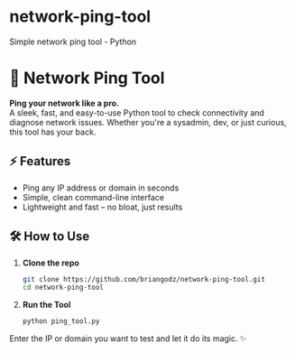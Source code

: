 # network-ping-tool
Simple network ping tool - Python
# 🚀 Network Ping Tool

**Ping your network like a pro.**  
A sleek, fast, and easy-to-use Python tool to check connectivity and diagnose network issues. Whether you're a sysadmin, dev, or just curious, this tool has your back.

## ⚡ Features

- Ping any IP address or domain in seconds  
- Simple, clean command-line interface  
- Lightweight and fast – no bloat, just results  

## 🛠 How to Use

1. **Clone the repo**  
   ```bash
   git clone https://github.com/briangodz/network-ping-tool.git
   cd network-ping-tool
2. **Run the Tool**
   ```bash
   python ping_tool.py
Enter the IP or domain you want to test and let it do its magic. ✨
